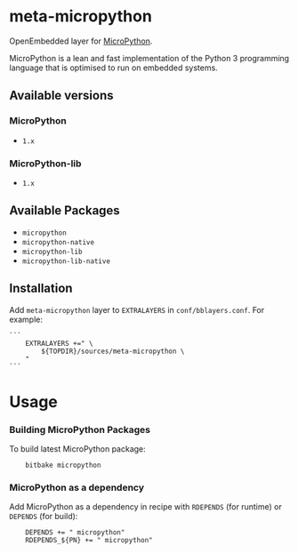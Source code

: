 meta-micropython
================

OpenEmbedded layer for [MicroPython](https://micropython.org/ "MicroPython"). 

MicroPython is a lean and fast implementation of the Python 3 programming language that is optimised to run on embedded systems.

## Available versions

### MicroPython

 * `1.x`

### MicroPython-lib

 * `1.x`

## Available Packages

 * `micropython`
 * `micropython-native`
 * `micropython-lib`
 * `micropython-lib-native`
 
## Installation
	
Add `meta-micropython` layer to `EXTRALAYERS` in `conf/bblayers.conf`. For example:

	```
		EXTRALAYERS +=" \
			${TOPDIR}/sources/meta-micropython \
		"
	```
 
Usage
=====

### Building MicroPython Packages

To build latest MicroPython package:

```shell
	bitbake micropython
```

### MicroPython as a dependency

Add MicroPython as a dependency in recipe with `RDEPENDS` (for runtime) or `DEPENDS` (for build):

```bitbake
	DEPENDS += " micropython"
	RDEPENDS_${PN} += " micropython"
```

